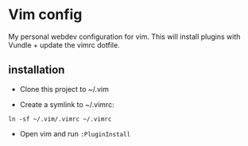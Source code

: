 # Vim config
My personal webdev configuration for vim. This will install plugins with Vundle + update the vimrc dotfile.

## installation
* Clone this project to ~/.vim

* Create a symlink to ~/.vimrc:

```
ln -sf ~/.vim/.vimrc ~/.vimrc
```

* Open vim and run ```:PluginInstall```

